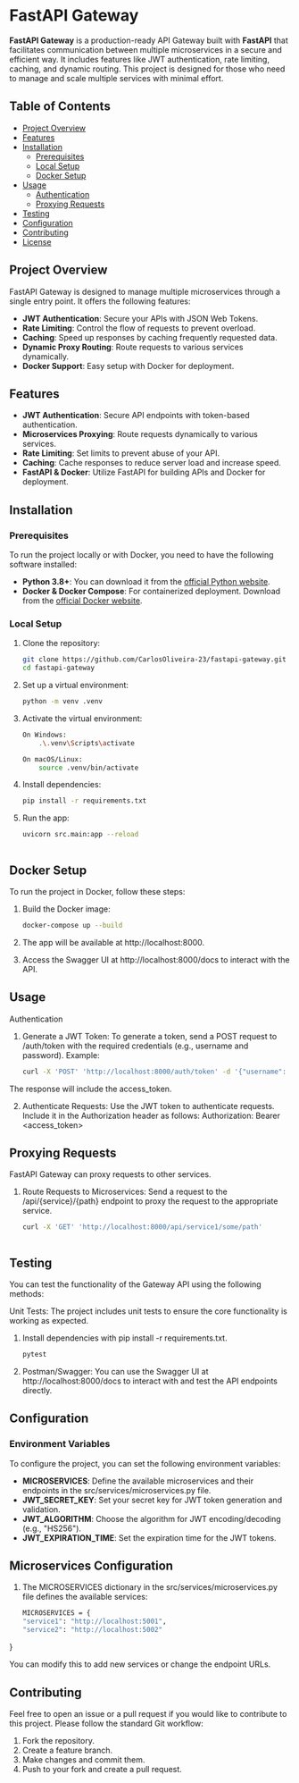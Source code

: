 # FastAPI Gateway

**FastAPI Gateway** is a production-ready API Gateway built with **FastAPI** that facilitates communication between multiple microservices in a secure and efficient way. It includes features like JWT authentication, rate limiting, caching, and dynamic routing. This project is designed for those who need to manage and scale multiple services with minimal effort.

## Table of Contents
- [Project Overview](#project-overview)
- [Features](#features)
- [Installation](#installation)
  - [Prerequisites](#prerequisites)
  - [Local Setup](#local-setup)
  - [Docker Setup](#docker-setup)
- [Usage](#usage)
  - [Authentication](#authentication)
  - [Proxying Requests](#proxying-requests)
- [Testing](#testing)
- [Configuration](#configuration)
- [Contributing](#contributing)
- [License](#license)

## Project Overview

FastAPI Gateway is designed to manage multiple microservices through a single entry point. It offers the following features:
- **JWT Authentication**: Secure your APIs with JSON Web Tokens.
- **Rate Limiting**: Control the flow of requests to prevent overload.
- **Caching**: Speed up responses by caching frequently requested data.
- **Dynamic Proxy Routing**: Route requests to various services dynamically.
- **Docker Support**: Easy setup with Docker for deployment.

## Features

- **JWT Authentication**: Secure API endpoints with token-based authentication.
- **Microservices Proxying**: Route requests dynamically to various services.
- **Rate Limiting**: Set limits to prevent abuse of your API.
- **Caching**: Cache responses to reduce server load and increase speed.
- **FastAPI & Docker**: Utilize FastAPI for building APIs and Docker for deployment.

## Installation

### Prerequisites

To run the project locally or with Docker, you need to have the following software installed:

- **Python 3.8+**: You can download it from the [official Python website](https://www.python.org/).
- **Docker & Docker Compose**: For containerized deployment. Download from the [official Docker website](https://www.docker.com/).

### Local Setup

1. Clone the repository:
   ```bash
   git clone https://github.com/CarlosOliveira-23/fastapi-gateway.git
   cd fastapi-gateway

2. Set up a virtual environment:
   ```bash
   python -m venv .venv

3. Activate the virtual environment:
    ```bash
    On Windows:
        .\.venv\Scripts\activate

    On macOS/Linux:
        source .venv/bin/activate

4. Install dependencies:
    ```bash
   pip install -r requirements.txt

5. Run the app:
    ```bash
    uvicorn src.main:app --reload



## Docker Setup
To run the project in Docker, follow these steps:

1. Build the Docker image:
    ```bash
   docker-compose up --build

2. The app will be available at http://localhost:8000.

3. Access the Swagger UI at http://localhost:8000/docs to interact with the API.



## Usage
Authentication
1. Generate a JWT Token: To generate a token, send a POST request to /auth/token with the required credentials (e.g., username and password). Example:
    ```bash
    curl -X 'POST' 'http://localhost:8000/auth/token' -d '{"username": "test", "password": "password"}'
The response will include the access_token.

2. Authenticate Requests: Use the JWT token to authenticate requests. Include it in the Authorization header as follows:
    Authorization: Bearer <access_token>

   

## Proxying Requests
FastAPI Gateway can proxy requests to other services.

1. Route Requests to Microservices: Send a request to the /api/{service}/{path} endpoint to proxy the request to the appropriate service.
    ```bash
    curl -X 'GET' 'http://localhost:8000/api/service1/some/path'



## Testing
You can test the functionality of the Gateway API using the following methods:

Unit Tests: The project includes unit tests to ensure the core functionality is working as expected.

1. Install dependencies with pip install -r requirements.txt.
    ```bash
    pytest
   
2. Postman/Swagger: You can use the Swagger UI at http://localhost:8000/docs to interact with and test the API endpoints directly.



## Configuration
### Environment Variables
To configure the project, you can set the following environment variables:

- **MICROSERVICES**: Define the available microservices and their endpoints in the src/services/microservices.py file.
- **JWT_SECRET_KEY**: Set your secret key for JWT token generation and validation.
- **JWT_ALGORITHM**: Choose the algorithm for JWT encoding/decoding (e.g., "HS256").
- **JWT_EXPIRATION_TIME**: Set the expiration time for the JWT tokens.


## Microservices Configuration
1. The MICROSERVICES dictionary in the src/services/microservices.py file defines the available services:
    ```bash
   MICROSERVICES = {
    "service1": "http://localhost:5001",
    "service2": "http://localhost:5002"
}

You can modify this to add new services or change the endpoint URLs.



## Contributing
Feel free to open an issue or a pull request if you would like to contribute to this project. Please follow the standard Git workflow:

1. Fork the repository.
2. Create a feature branch.
3. Make changes and commit them.
4. Push to your fork and create a pull request.
